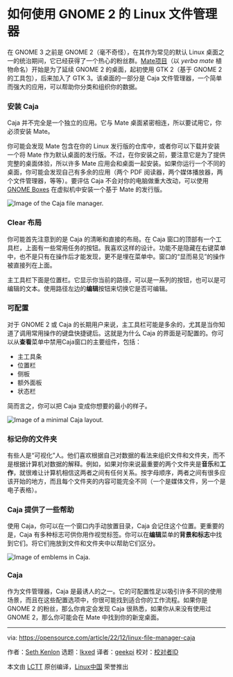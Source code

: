 [#]: subject: "How to use the Linux file manager for GNOME 2"
[#]: via: "https://opensource.com/article/22/12/linux-file-manager-caja"
[#]: author: "Seth Kenlon https://opensource.com/users/seth"
[#]: collector: "lkxed"
[#]: translator: "geekpi"
[#]: reviewer: " "
[#]: publisher: " "
[#]: url: " "

如何使用 GNOME 2 的 Linux 文件管理器
======

在 GNOME 3 之前是 GNOME 2（毫不奇怪），在其作为常见的默认 Linux 桌面之一的统治期间，它已经获得了一个热心的粉丝群。[Mate项目][1]（以 _yerba mate_ 植物命名）开始是为了延续 GNOME 2 的桌面，起初使用 GTK 2（基于 GNOME 2 的工具包），后来加入了 GTK 3。该桌面的一部分是 Caja 文件管理器，一个简单而强大的应用，可以帮助你分类和组织你的数据。

### 安装 Caja

Caja 并不完全是一个独立的应用。它与 Mate 桌面紧密相连，所以要试用它，你必须安装 Mate。

你可能会发现 Mate 包含在你的 Linux 发行版的仓库中，或者你可以下载并安装一个将 Mate 作为默认桌面的发行版。不过，在你安装之前，要注意它是为了提供完整的桌面体验，所以许多 Mate 应用会和桌面一起安装。如果你运行一个不同的桌面，你可能会发现自己有多余的应用（两个 PDF 阅读器，两个媒体播放器，两个文件管理器，等等）。要评估 Caja 不会对你的电脑做重大改动，可以使用 [GNOME Boxes][2] 在虚拟机中安装一个基于 Mate 的发行版。

![Image of the  Caja file manager.][3]

### Clear 布局

你可能首先注意到的是 Caja 的清晰和直接的布局。在 Caja 窗口的顶部有一个工具栏，上面有一些常用任务的按钮。我喜欢这样的设计。功能不是隐藏在右键菜单中，也不是只有在操作后才能发现，更不是埋在菜单中。窗口的“显而易见”的操作被直接列在上面。

主工具栏下面是位置栏。它显示你当前的路径，可以是一系列的按钮，也可以是可编辑的文本。使用路径左边的**编辑**按钮来切换它是否可编辑。

### 可配置

对于 GNOME 2 或 Caja 的长期用户来说，主工具栏可能是多余的，尤其是当你知道了调用常用操作的键盘快捷键后。这就是为什么 Caja 的界面是可配置的。你可以从**查看**菜单中禁用Caja窗口的主要组件，包括：

- 主工具条
- 位置栏
- 侧板
- 额外面板
- 状态栏

简而言之，你可以把 Caja 变成你想要的最小的样子。

![Image of  a minimal Caja layout.][4]

### 标记你的文件夹

有些人是“可视化”人。他们喜欢根据自己对数据的看法来组织文件和文件夹，而不是根据计算机对数据的解释。例如，如果对你来说最重要的两个文件夹是**音乐**和**工作**，就很难让计算机相信这两者之间有任何关系。按字母顺序，两者之间有很多应该开始的地方，而且每个文件夹的内容可能完全不同（一个是媒体文件，另一个是电子表格）。

### Caja 提供了一些帮助

使用 Caja，你可以在一个窗口内手动放置目录，Caja 会记住这个位置。更重要的是，Caja 有多种标志可供你用作视觉标签。你可以在**编辑**菜单的**背景和标志**中找到它们。将它们拖放到文件和文件夹中以帮助它们区分。

![Image of emblems in Caja.][5]

### Caja

作为文件管理器，Caja 是最诱人的之一。它的可配置性足以吸引许多不同的使用场景，而且在这些配置选项中，你很可能找到适合你的工作流程。如果你是 GNOME 2 的粉丝，那么你肯定会发现 Caja 很熟悉，如果你从来没有使用过 GNOME 2，那么你可能会在 Mate 中找到你的新宠桌面。

--------------------------------------------------------------------------------

via: https://opensource.com/article/22/12/linux-file-manager-caja

作者：[Seth Kenlon][a]
选题：[lkxed][b]
译者：[geekpi](https://github.com/geekpi)
校对：[校对者ID](https://github.com/校对者ID)

本文由 [LCTT](https://github.com/LCTT/TranslateProject) 原创编译，[Linux中国](https://linux.cn/) 荣誉推出

[a]: https://opensource.com/users/seth
[b]: https://github.com/lkxed
[1]: https://opensource.com/article/19/12/mate-linux-desktop
[2]: https://opensource.com/article/19/5/getting-started-gnome-boxes-virtualization
[3]: https://opensource.com/sites/default/files/2022-10/caja.file%20manager.png
[4]: https://opensource.com/sites/default/files/2022-10/caja-minimal-layout.png
[5]: https://opensource.com/sites/default/files/2022-10/caja-emblem.webp
